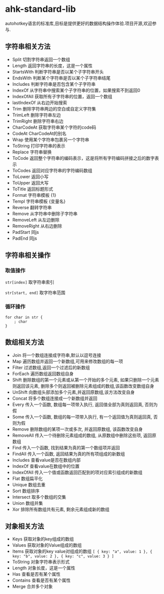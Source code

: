 # ahk-standard-lib

autohotkey语言的标准库,目标是提供更好的数据结构操作体验.项目开源,欢迎参与.

## 字符串相关方法

- Split 切割字符串返回一个数组
- Length 返回字符串的长度，这是一个属性
- StartsWith 判断字符串是否以某个子字符串开头
- EndsWith 判断某个字符串是否以某个子字符串结尾
- Includes 判断字符串是否包含某个子字符串
- IndexOf 从字符串中搜索某个子字符串的位置，如果搜索不到返回0
- IndexOfAll 获取所有子字符串的位置，返回一个数组
- lastIndexOf 从右边开始搜索
- Trim 删除字符串两边的空白或自定义字符集
- TrimLeft 删除字符串左边
- TrimRight 删除字符串右边
- CharCodeAt 获取字符串某个字符的code码
- CodeAt CharCodeAt的别名
- Wrap 使用某个字符串包裹另一个字符串
- ToString 打印字符串的表示
- Replace 字符串替换
- ToCode 返回整个字符串的编码表示，这是将所有字符编码拼接之后的数字表示
- ToCodes 返回对应字符串的字符编码数组
- ToLower 返回小写
- ToUpper 返回大写
- ToTitle 返回标题形式
- Format 字符串模板 {1}
- Templ 字符串模板 {变量名}
- Reverse 翻转字符串
- Remove 从字符串中删除子字符串
- RemoveLeft 从左边删除
- RemoveRight 从右边删除
- PadStart 同js
- PadEnd 同js

## 字符串相关操作

### 取值操作

`str[index]` 取字符串索引

`str[start, end]` 取字符串范围

### 循环操作

```
for char in str {
	; char
}
```

## 数组相关方法

- Join 将一个数组连接成字符串,默认以逗号连接
- Map 遍历数组并返回一个新数组,可用来修改数组的每一项
- Filter 过滤数组,返回一个过滤后的新数组
- ForEach 遍历数组返回数组自身
- Shift  删除数组的第一个元素或从第一个开始的多个元素, 如果只删除一个元素则返回该元素, 删除多个则返回被删除元素组成的数组,该函数改变数组自身
- UnShift 向数组头部添加多个元素,并返回原数组,该方法改变自身
- Concat 将多个数组连接成一个新数组并返回
- Every 传入一个函数, 数组每一项带入执行, 返回值全部为真则返回真, 否则为假
- Some 传入一个函数, 数组的每一项带入执行, 有一个返回值为真则返回真, 否则为假
- Remove 删除数组的某项一次或多次, 并返回原数组, 该函数改变自身
- RemoveAll 传入一个待删除元素组成的数组, 从原数组中删除这些项, 返回原数组
- Find 传入一个函数, 找到结果为真的第一个数组项并返回
- FindAll 传入一个函数, 返回结果为真的所有项组成的新数组
- Includes 查看value是否在数组内部
- IndexOf 查看value在数组中的位置
- IndexOfAll 传入一个值或函数返回匹配到的项对应索引组成的新数组
- Flat 数组扁平化
- Unique 数组去重
- Sort 数组排序
- Intersect 取多个数组的交集
- Union 数组并集
- Xor 排除所有数组共有元素, 剩余元素组成新的数组

## 对象相关方法

* Keys 获取对象的key组成的数组
* Values 获取对象的Value组成的数组
* Items 获取对象的key value对组成的数组 `[ { key: "a", value: 1 }, { key: "b", value: 2 }, { key: "c", value: 3 } ]`
* ToString 对象字符串表示形式
* Length 对象长度，这是一个属性
* Has 查看是否有某个属性
* Contains 查看是否有某个属性
* Merge 合并多个对象
